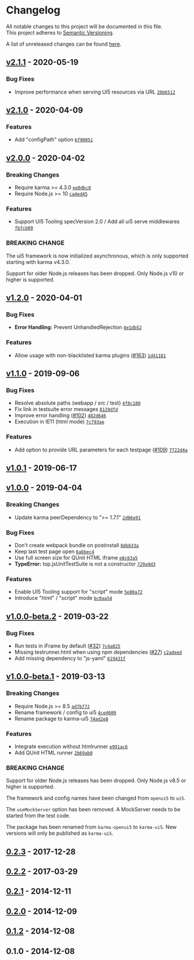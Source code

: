 # Changelog
All notable changes to this project will be documented in this file.  
This project adheres to [Semantic Versioning](http://semver.org/spec/v2.0.0.html).

A list of unreleased changes can be found [here](https://github.com/SAP/karma-ui5/compare/v2.1.1...HEAD).

<a name="v2.1.1"></a>
## [v2.1.1] - 2020-05-19
### Bug Fixes
- Improve performance when serving UI5 resources via URL [`20b6512`](https://github.com/SAP/karma-ui5/commit/20b651258722973ec8dc4a8391808dab8bc335f0)


<a name="v2.1.0"></a>
## [v2.1.0] - 2020-04-09
### Features
- Add "configPath" option [`6f90051`](https://github.com/SAP/karma-ui5/commit/6f90051cca0859c7ebc694eb2c29ab133e44051b)


<a name="v2.0.0"></a>
## [v2.0.0] - 2020-04-02
### Breaking Changes
- Require karma >= 4.3.0 [`ee0dbc0`](https://github.com/SAP/karma-ui5/commit/ee0dbc0ece4e66b4b5956e0c83817823c5381772)
- Require Node.js >= 10 [`ca4ed45`](https://github.com/SAP/karma-ui5/commit/ca4ed459d4f079c5055753f958af21c66dd12b07)

### Features
- Support UI5 Tooling specVersion 2.0 / Add all ui5 serve middlewares [`fbfcb09`](https://github.com/SAP/karma-ui5/commit/fbfcb09e2a5eadf9203edc334bec26d1be1f8837)

### BREAKING CHANGE

The ui5 framework is now initialized asynchronous, which is only
supported starting with karma v4.3.0.

Support for older Node.js releases has been dropped.
Only Node.js v10 or higher is supported.


<a name="v1.2.0"></a>
## [v1.2.0] - 2020-04-01
### Bug Fixes
- **Error Handling:** Prevent UnhandledRejection [`4e1db52`](https://github.com/SAP/karma-ui5/commit/4e1db528fe15346d1009e97a3a36323f3ba29715)

### Features
- Allow usage with non-blacklisted karma plugins ([#163](https://github.com/SAP/karma-ui5/issues/163)) [`1d41181`](https://github.com/SAP/karma-ui5/commit/1d411816fe8d524a0df4e214f33e15fc1556facb)


<a name="v1.1.0"></a>
## [v1.1.0] - 2019-09-06
### Bug Fixes
- Resolve absolute paths (webapp / src / test) [`4f8c180`](https://github.com/SAP/karma-ui5/commit/4f8c180c0f38e3f6950b9f1bfb40d4d0dbb03c6e)
- Fix link in testsuite error messages [`8129dfd`](https://github.com/SAP/karma-ui5/commit/8129dfd5a9a9e10353145e06ec2aae5da93513f4)
- Improve error handling ([#102](https://github.com/SAP/karma-ui5/issues/102)) [`482d646`](https://github.com/SAP/karma-ui5/commit/482d64625dce50b06d1d09d4a76dd05e80831c9a)
- Execution in IE11 (html mode) [`7c793ae`](https://github.com/SAP/karma-ui5/commit/7c793ae1640d03594e95bf0172f7cb01f35f9c95)

### Features
- Add option to provide URL parameters for each testpage ([#109](https://github.com/SAP/karma-ui5/issues/109)) [`7722d4a`](https://github.com/SAP/karma-ui5/commit/7722d4a2e3ace7db27991599d03a3d6ff95d133e)


<a name="v1.0.1"></a>
## [v1.0.1] - 2019-06-17

<a name="v1.0.0"></a>
## [v1.0.0] - 2019-04-04
### Breaking Changes
- Update karma peerDependency to ">= 1.7.1" [`2d06e91`](https://github.com/SAP/karma-ui5/commit/2d06e91a6eeb1d5439d64019fe36f2106d9e67ae)

### Bug Fixes
- Don't create webpack bundle on postinstall [`8dbb33a`](https://github.com/SAP/karma-ui5/commit/8dbb33aba77902d3d700f8ff0e680f02a3659088)
- Keep last test page open [`6abbec4`](https://github.com/SAP/karma-ui5/commit/6abbec4da2d6becc655b3d885800ab6caf8a64ca)
- Use full screen size for QUnit HTML iframe [`e8c63a5`](https://github.com/SAP/karma-ui5/commit/e8c63a5db7764c180bdac033bfd9bd88f7809109)
- **TypeError:** top.jsUnitTestSuite is not a constructor [`729a9d3`](https://github.com/SAP/karma-ui5/commit/729a9d38b6f08d02b1cb81d2877a19f0631863cb)

### Features
- Enable UI5 Tooling support for "script" mode [`5e80a72`](https://github.com/SAP/karma-ui5/commit/5e80a7200a9858240ccdcde8c0d091460087bfbd)
- Introduce "html" / "script" mode [`bc0aa54`](https://github.com/SAP/karma-ui5/commit/bc0aa548f17a19e483176367d01a6aef6fa6e96c)


<a name="v1.0.0-beta.2"></a>
## [v1.0.0-beta.2] - 2019-03-22
### Bug Fixes
- Run tests in iFrame by default ([#32](https://github.com/SAP/karma-ui5/issues/32)) [`7c4a825`](https://github.com/SAP/karma-ui5/commit/7c4a82554c51a14dd3c287887641c3520c4a6835)
- Missing testrunner.html when using npm dependencies ([#27](https://github.com/SAP/karma-ui5/issues/27)) [`c2adeed`](https://github.com/SAP/karma-ui5/commit/c2adeedb26dc18771b70500de724a90606b9fc1c)
- Add missing dependency to "js-yaml" [`619431f`](https://github.com/SAP/karma-ui5/commit/619431f6c526bba0137c03aa771c506b5c491ebe)


<a name="v1.0.0-beta.1"></a>
## [v1.0.0-beta.1] - 2019-03-13
### Breaking Changes
- Require Node.js >= 8.5 [`ad7b772`](https://github.com/SAP/karma-ui5/commit/ad7b772d80040f7d1fd069675e4447104cc81b2d)
- Rename framework / config to ui5 [`4ce4609`](https://github.com/SAP/karma-ui5/commit/4ce460977c8bc0171efd3943322dcc1642d562a4)
- Rename package to karma-ui5 [`74ad2e8`](https://github.com/SAP/karma-ui5/commit/74ad2e8cb04dd637f6eb4583b2689f7f837db064)

### Features
- Integrate execution without htmlrunner [`e991ac6`](https://github.com/SAP/karma-ui5/commit/e991ac6a23f3249e89169d09a556b085d6ff125d)
- Add QUnit HTML runner [`2b69ab0`](https://github.com/SAP/karma-ui5/commit/2b69ab03a70db477d5da47b68d4aa904f0908fec)

### BREAKING CHANGE

Support for older Node.js releases has been dropped.
Only Node.js v8.5 or higher is supported.

The framework and config names have been changed from `openui5` to
`ui5`.

The `useMockServer` option has been removed.
A MockServer needs to be started from the test code.

The package has been renamed from `karma-openui5` to `karma-ui5`. New
versions will only be published as `karma-ui5`.


<a name="0.2.3"></a>
## [0.2.3] - 2017-12-28

<a name="0.2.2"></a>
## [0.2.2] - 2017-03-29

<a name="0.2.1"></a>
## [0.2.1] - 2014-12-11

<a name="0.2.0"></a>
## [0.2.0] - 2014-12-09

<a name="0.1.2"></a>
## [0.1.2] - 2014-12-08

<a name="0.1.0"></a>
## 0.1.0 - 2014-12-08

[v2.1.1]: https://github.com/SAP/karma-ui5/compare/v2.1.0...v2.1.1
[v2.1.0]: https://github.com/SAP/karma-ui5/compare/v2.0.0...v2.1.0
[v2.0.0]: https://github.com/SAP/karma-ui5/compare/v1.2.0...v2.0.0
[v1.2.0]: https://github.com/SAP/karma-ui5/compare/v1.1.0...v1.2.0
[v1.1.0]: https://github.com/SAP/karma-ui5/compare/v1.0.1...v1.1.0
[v1.0.1]: https://github.com/SAP/karma-ui5/compare/v1.0.0...v1.0.1
[v1.0.0]: https://github.com/SAP/karma-ui5/compare/v1.0.0-beta.2...v1.0.0
[v1.0.0-beta.2]: https://github.com/SAP/karma-ui5/compare/v1.0.0-beta.1...v1.0.0-beta.2
[v1.0.0-beta.1]: https://github.com/SAP/karma-ui5/compare/0.2.3...v1.0.0-beta.1
[0.2.3]: https://github.com/SAP/karma-ui5/compare/0.2.2...0.2.3
[0.2.2]: https://github.com/SAP/karma-ui5/compare/0.2.1...0.2.2
[0.2.1]: https://github.com/SAP/karma-ui5/compare/0.2.0...0.2.1
[0.2.0]: https://github.com/SAP/karma-ui5/compare/0.1.2...0.2.0
[0.1.2]: https://github.com/SAP/karma-ui5/compare/0.1.0...0.1.2
